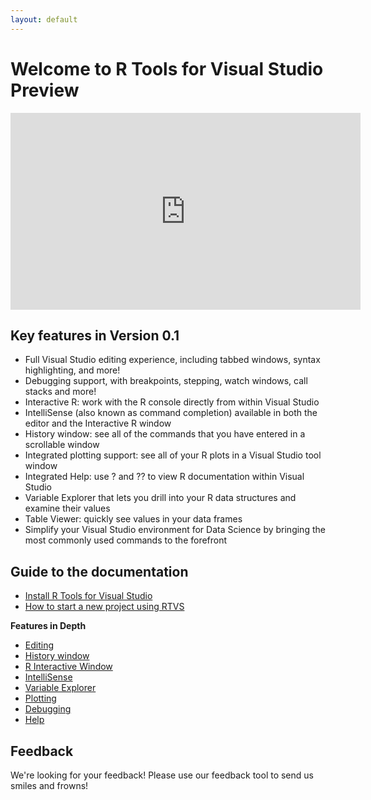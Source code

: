 ```yaml
---
layout: default
---
```


# Welcome to R Tools for Visual Studio Preview

<iframe width="560" height="315" src="https://www.youtube.com/embed/VEOhaP4x7LE" frameborder="0" allowfullscreen></iframe>

## Key features in Version 0.1

* Full Visual Studio editing experience, including tabbed windows, syntax highlighting, and more!
* Debugging support, with breakpoints, stepping, watch windows, call stacks and more!
* Interactive R: work with the R console directly from within Visual Studio
* IntelliSense (also known as command completion) available in both the editor and the Interactive R window
* History window: see all of the commands that you have entered in a scrollable window
* Integrated plotting support: see all of your R plots in a Visual Studio tool window
* Integrated Help: use ? and ?? to view R documentation within Visual Studio
* Variable Explorer that lets you drill into your R data structures and examine their values
* Table Viewer: quickly see values in your data frames
* Simplify your Visual Studio environment for Data Science by bringing the most commonly used commands to the forefront

## Guide to the documentation

* [Install R Tools for Visual Studio](installation.html)
* [How to start a new project using RTVS](start-project.html)

**Features in Depth**

* [Editing](editing.html)
* [History window](history.html)
* [R Interactive Window](interactive-repl.html)
* [IntelliSense](intellisense.html)
* [Variable Explorer](variable-explorer.html)
* [Plotting](plotting.html)
* [Debugging](debugging.html)
* [Help](help.html)

## Feedback
We're looking for your feedback! Please use our feedback tool to send us smiles and frowns!


